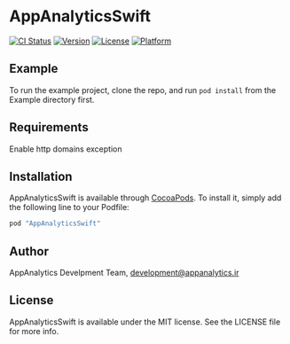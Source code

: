 # AppAnalyticsSwift

[![CI Status](http://img.shields.io/travis/AppAnalyticsSwift/AppAnalyticsSwift.svg?style=flat)](https://travis-ci.org/appanalytic/lib-swift)
[![Version](https://img.shields.io/cocoapods/v/AppAnalyticsSwift.svg?style=flat)](http://cocoapods.org/pods/AppAnalyticsSwift)
[![License](https://img.shields.io/cocoapods/l/AppAnalyticsSwift.svg?style=flat)](http://cocoapods.org/pods/AppAnalyticsSwift)
[![Platform](https://img.shields.io/cocoapods/p/AppAnalyticsSwift.svg?style=flat)](http://cocoapods.org/pods/AppAnalyticsSwift)

## Example

To run the example project, clone the repo, and run `pod install` from the Example directory first.

## Requirements
Enable http domains exception

## Installation

AppAnalyticsSwift is available through [CocoaPods](http://cocoapods.org). To install
it, simply add the following line to your Podfile:

```ruby
pod "AppAnalyticsSwift"
```

## Author

AppAnalytics Develpment Team, development@appanalytics.ir

## License

AppAnalyticsSwift is available under the MIT license. See the LICENSE file for more info.
